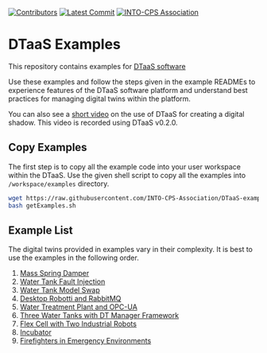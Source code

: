 [![Contributors](https://img.shields.io/github/contributors/INTO-CPS-Association/DTaaS-Examples)](https://github.com/INTO-CPS-Association/DTaaS-Examples/graphs/contributors)
[![Latest Commit](https://img.shields.io/github/last-commit/INTO-CPS-Association/DTaaS-Examples)](https://github.com/INTO-CPS-Association/DTaaS-Examples/commits/main)
[![INTO-CPS Association](https://img.shields.io/badge/INTO_CPS_Association-white)](https://into-cps.org/)

# DTaaS Examples

This repository contains examples for
[DTaaS software](https://github.com/into-cps-association/DTaaS)

Use these examples and follow the steps given in the example READMEs
to experience features of the DTaaS software platform and understand
best practices for managing digital twins within the platform.

You can also see a
[short video](https://odin.cps.digit.au.dk/into-cps/dtaas/assets/videos/cpsens.mp4)
on the use of DTaaS for creating a digital shadow. This video is recorded using
DTaaS v0.2.0.

## Copy Examples

The first step is to copy all the example code into your
user workspace within the DTaaS.
Use the given shell script to copy all the examples
into `/workspace/examples` directory.

```bash
wget https://raw.githubusercontent.com/INTO-CPS-Association/DTaaS-examples/main/getExamples.sh
bash getExamples.sh
```

## Example List

The digital twins provided in examples vary in their complexity. It is best
to use the examples in the following order.

1. [Mass Spring Damper](./digital_twins/mass-spring-damper/README.md)
1. [Water Tank Fault Injection](./digital_twins/water_tank_FI/README.md)
1. [Water Tank Model Swap](./digital_twins/water_tank_swap/README.md)
1. [Desktop Robotti and RabbitMQ](./digital_twins/drobotti-rmqfmu/README.md)
1. [Water Treatment Plant and OPC-UA](./digital_twins/opc-ua-waterplant/README.md)
1. [Three Water Tanks with DT Manager Framework](./digital_twins/three-tank/README.md)
1. [Flex Cell with Two Industrial Robots](./digital_twins/flex-cell/README.md)
1. [Incubator](./digital_twins/incubator/README.md)
1. [Firefighters in Emergency Environments](./digital_twins/o5g/README.md)
